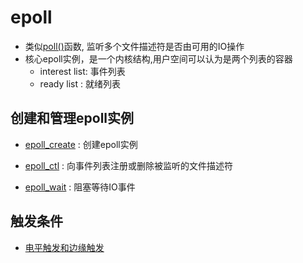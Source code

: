 # epoll

- 类似[poll()](linux-io-api-poll().md)函数, 监听多个文件描述符是否由可用的IO操作
- 核心epoll实例，是一个内核结构,用户空间可以认为是两个列表的容器
  - interest list: 事件列表
  - ready list : 就绪列表

## 创建和管理epoll实例

- [epoll_create](linux-io-api-epoll-create().md) : 创建epoll实例

- [epoll_ctl](linux-io-api-epoll-ctl().md) : 向事件列表注册或删除被监听的文件描述符

- [epoll_wait](linux-io-api-epoll-wait().md) : 阻塞等待IO事件

##  触发条件

- [电平触发和边缘触发](linux-io-api-epoll-triggered.md)

